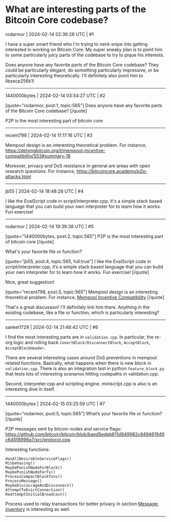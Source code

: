 # What are interesting parts of the Bitcoin Core codebase?

rodarmor | 2024-02-14 02:36:28 UTC | #1

I have a super smart friend who I'm trying to nerd-snipe into getting interested in working on Bitcoin Core. My super sneaky plan is to point him to some particularly juicy parts of the codebase to try to pique his interests.

Does anyone have any favorite parts of the Bitcoin Core codebase? They could be particularly elegant, do something particularly impressive, or be particularly interesting theoretically. I'll definitely also point him to libsecp256k1!

-------------------------

1440000bytes | 2024-02-14 03:54:27 UTC | #2

[quote="rodarmor, post:1, topic:565"]
Does anyone have any favorite parts of the Bitcoin Core codebase?
[/quote]

P2P is the most interesting part of bitcoin core

-------------------------

recent798 | 2024-02-14 11:17:16 UTC | #3

Mempool design is an interesting theoretical problem. For instance, https://delvingbitcoin.org/t/mempool-incentive-compatibility/553#summary-18

Moreover, privacy and DoS resistance in general are areas with open research questions. For instance, https://bitcoincore.academy/p2p-attacks.html

-------------------------

jb55 | 2024-02-14 18:48:28 UTC | #4

I like the EvalScript code in script/interpreter.cpp, it's a simple stack based language that you can build your own interpreter for to learn how it works. Fun exercise!

-------------------------

rodarmor | 2024-02-14 19:39:38 UTC | #5

[quote="1440000bytes, post:2, topic:565"]
P2P is the most interesting part of bitcoin core
[/quote]

What's your favorite file or function?

[quote="jb55, post:4, topic:565, full:true"]
I like the EvalScript code in script/interpreter.cpp, it’s a simple stack based language that you can build your own interpreter for to learn how it works. Fun exercise!
[/quote]

Nice, great suggestion!

[quote="recent798, post:3, topic:565"]
Mempool design is an interesting theoretical problem. For instance, [Mempool Incentive Compatibility](https://delvingbitcoin.org/t/mempool-incentive-compatibility/553#summary-18)
[/quote]

That's a great discussion! I'll definitely link him there. Anything in the existing codebase, like a file or function, which is particularly interesting?

-------------------------

sanket1729 | 2024-02-14 21:48:42 UTC | #6

I find the most interesting parts are in `validation.cpp`. In particular, the re-org logic and rolling back `ConectBlock/DisconnectBlock`, `AcceptBlock`, `AcceptBlockHeader`. 

There are several interesting cases around DoS preventions in mempool related functions. Basically, what happens when there is new block in `validation.cpp`. There is also an integration test in python `feature_block.py` that tests lots of interesting scenarios hitting codepaths in validation.cpp. 

Second, interpreter.cpp and scripting engine. miniscript.cpp is also is an interesting dive in itself.

-------------------------

1440000bytes | 2024-02-15 03:25:59 UTC | #7

[quote="rodarmor, post:5, topic:565"]
What’s your favorite file or function?
[/quote]


P2P messages sent by bitcoin nodes and service flags: https://github.com/bitcoin/bitcoin/blob/baed5edeb611d949982c849461949c645f8998a7/src/protocol.cpp

Interesting functions:

`HasAllDesirableServiceFlags()`  
`Misbehaving()`  
`MaybePunishNodeForBlock()`  
`MaybePunishNodeForTx()`  
`ProcessCompactBlockTxns()`  
`ProcessMessage()`  
`MaybeDiscourageAndDisconnect()`  
`AttemptToEvictConnection()`  
`ReattemptInitialBroadcast()`

Process used to relay transactions for better privacy in section [Message: inventory](https://github.com/bitcoin/bitcoin/blob/baed5edeb611d949982c849461949c645f8998a7/src/net_processing.cpp#L5755) is interesting as well.

-------------------------

